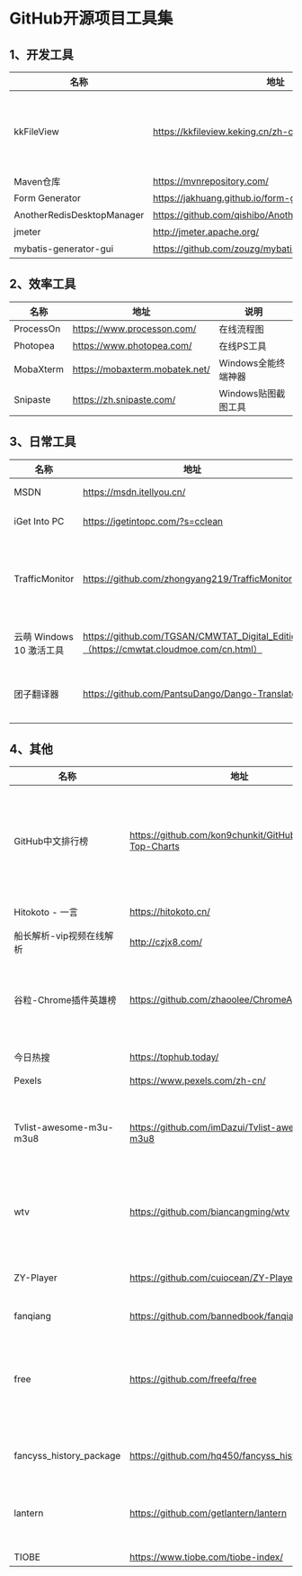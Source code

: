 # GitHub开源项目工具集

[GitHub趋势榜]: https://github.com/trending

## 1、开发工具

| 名称                       | 地址                                                  | 说明                                                         |
| -------------------------- | ----------------------------------------------------- | ------------------------------------------------------------ |
| kkFileView                 | https://kkfileview.keking.cn/zh-cn/index.html         | kkFileView为文件文档在线预览解决方案，该项目使用流行的spring boot搭建，易上手和部署，基本支持主流办公文档的在线预览，如doc,docx,xls,xlsx,ppt,pptx,pdf,txt,zip,rar,图片,视频,音频等等 |
| Maven仓库                  | https://mvnrepository.com/                            | Maven仓库                                                    |
| Form Generator             | https://jakhuang.github.io/form-generator/#/          | Element UI表单生成器（Vue2.x）                               |
| AnotherRedisDesktopManager | https://github.com/qishibo/AnotherRedisDesktopManager | Redis可视化管理工具                                          |
| jmeter                     | http://jmeter.apache.org/                             | 接口压测工具                                                 |
| mybatis-generator-gui      | https://github.com/zouzg/mybatis-generator-gui        | Mybatis一键生成工具                                          |

## 2、效率工具

| 名称      | 地址                           | 说明                |
| --------- | ------------------------------ | ------------------- |
| ProcessOn | https://www.processon.com/     | 在线流程图          |
| Photopea  | https://www.photopea.com/      | 在线PS工具          |
| MobaXterm | https://mobaxterm.mobatek.net/ | Windows全能终端神器 |
| Snipaste  | https://zh.snipaste.com/       | Windows贴图截图工具 |

## 3、日常工具

| 名称                     | 地址                                                         | 说明                                                         |
| ------------------------ | ------------------------------------------------------------ | ------------------------------------------------------------ |
| MSDN                     | https://msdn.itellyou.cn/                                    | Windows,Office等原版镜像下载                                 |
| iGet Into PC             | https://igetintopc.com/?s=cclean                             | PC付费软件免费下载                                           |
| TrafficMonitor           | https://github.com/zhongyang219/TrafficMonitor               | 显示当前网速、CPU及内存利用率的桌面悬浮窗软件，并支持任务栏显示，更换皮肤。 |
| 云萌 Windows 10 激活工具 | https://github.com/TGSAN/CMWTAT_Digital_Edition（https://cmwtat.cloudmoe.com/cn.html） | Win10 数字权利（数字许可证）激活工具                         |
| 团子翻译器               | https://github.com/PantsuDango/Dango-Translator              | 团子翻译器 —— 个人兴趣制作的一款基于OCR技术的翻译器          |

## 4、其他

| 名称                     | 地址                                                     | 说明                                                         |
| ------------------------ | -------------------------------------------------------- | ------------------------------------------------------------ |
| GitHub中文排行榜         | https://github.com/kon9chunkit/GitHub-Chinese-Top-Charts | 🇨🇳 GitHub中文排行榜，帮助你发现高分优秀中文项目、更高效地吸收国人的优秀经验成果；榜单每周更新一次，敬请关注！ |
| Hitokoto - 一言          | https://hitokoto.cn/                                     | 每次进入，随机一条"名言警句"                                 |
| 船长解析-vip视频在线解析 | http://czjx8.com/                                        | vip视频在线解析                                              |
| 谷粒-Chrome插件英雄榜    | https://github.com/zhaoolee/ChromeAppHeroes              | 为优秀的Chrome插件写一本中文说明书, 让Chrome插件英雄们造福人类~ |
| 今日热搜                 | https://tophub.today/                                    | 汇聚众多平台的热搜榜单                                       |
| Pexels                   | https://www.pexels.com/zh-cn/                            | 高清素材图片                                                 |
| Tvlist-awesome-m3u-m3u8  | https://github.com/imDazui/Tvlist-awesome-m3u-m3u8       | 直播源相关资源汇总 📺 💯 IPTV、M3U —— 勤洗手、戴口罩，祝愿所有人百毒不侵 |
| wtv                      | https://github.com/biancangming/wtv                      | 解决电脑、手机看电视直播的苦恼，收集各种直播源，电视直播网站 |
| ZY-Player                | https://github.com/cuiocean/ZY-Player                    | ▶️ 跨平台桌面端视频资源播放器.简洁无广告.免费高颜值. 🎞        |
| fanqiang                 | https://github.com/bannedbook/fanqiang                   | 翻墙-科学上网                                                |
| free                     | https://github.com/freefq/free                           | 翻墙、免费翻墙、免费科学上网、免费节点、免费梯子、免费ss/v2ray/trojan节点、蓝灯、谷歌商店、翻墙梯子 |
| fancyss_history_package  | https://github.com/hq450/fancyss_history_package         | 科学上网插件的离线安装包储存在这里                           |
| lantern                  | https://github.com/getlantern/lantern                    | Lantern官方版本下载 蓝灯 翻墙 代理 科学上网 外网 加速器 梯子 路由 |
| TIOBE                    | https://www.tiobe.com/tiobe-index/                       | 世界语言排行榜                                               |


